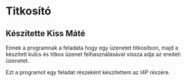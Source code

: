 # Titkosító
## Készítette Kiss Máté

Ennek a programnak a feladata hogy egy üzenetet titkosítson, majd a készített kulcs és titkos üzenet felhasználásával vissza adja az eredeti üzenetet.

Ezt a programot egy feladat részeként készítettem az I4P részére.